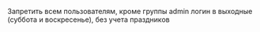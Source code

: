 Запретить всем пользователям, кроме группы admin логин в выходные (суббота и воскресенье), без учета праздников
